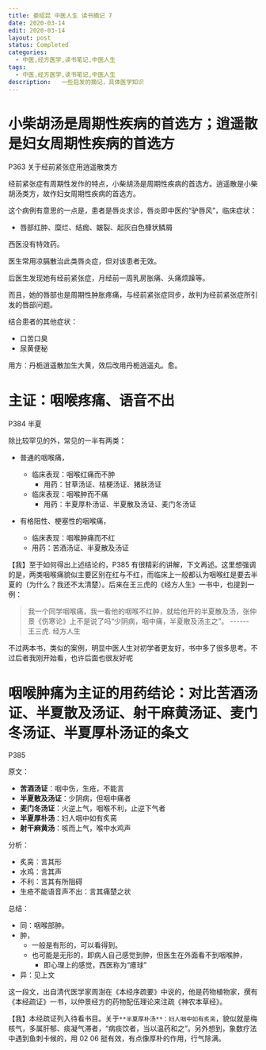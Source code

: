 ```yaml
---
title: 娄绍昆 中医人生 读书摘记 7
date: 2020-03-14
edit: 2020-03-14
layout: post
status: Completed
categories:
  - 中医,经方医学,读书笔记,中医人生
tags:
  - 中医,经方医学,读书笔记,中医人生
description:   一些启发的摘记，具体医学知识
---
```


# 小柴胡汤是周期性疾病的首选方；逍遥散是妇女周期性疾病的首选方

P363 关于经前紧张症用逍遥散类方

经前紧张症有周期性发作的特点，小柴胡汤是周期性疾病的首选方。逍遥散是小柴胡汤类方，故作妇女周期性疾病的首选方。

这个病例有意思的一点是，患者是唇炎求诊，唇炎即中医的“驴唇风”，临床症状：

- 唇部红肿、糜烂、结痂、皴裂、起灰白色槺状鳞屑

西医没有特效药。

医生常用凉膈散治此类唇炎症，但对该患者无效。

后医生发现她有经前紧张症，月经前一周乳房胀痛、头痛烦躁等。

而且，她的唇部也是周期性肿胀疼痛，与经前紧张症同步，故判为经前紧张症所引发的唇部问题。

结合患者的其他症状：

- 口苦口臭
- 尿黄便秘

用方：丹栀逍遥散加生大黄，效后改用丹栀逍遥丸。愈。

# 主证：咽喉疼痛、语音不出

P384 半夏

除比较罕见的外，常见的一半有两类：

- 普通的咽喉痛，
  - 临床表现：咽喉红痛而不肿
    - 用药：甘草汤证、桔梗汤证、猪肤汤证
  - 临床表现：咽喉肿而不痛
    - 用药：半夏厚朴汤证、半夏散及汤证、麦门冬汤证

- 有格阻性、梗塞性的咽喉痛，
  - 临床表现：咽喉肿痛而不红
  - 用药：苦酒汤证、半夏散及汤证

【我】至于如何得出上述结论的，P385 有很精彩的讲解，下文再述。这里想强调的是，两类咽喉痛貌似主要区别在红与不红，而临床上一般都认为咽喉红是要去半夏的（为什么？我还不太清楚）。后来在王三虎的《经方人生》一书中，也提到一例：

> 我一个同学咽喉痛，我一看他的咽喉不红肿，就给他开的半夏散及汤，张仲景《伤寒论》上不是说了吗“少阴病，咽中痛，半夏散及汤主之”。  ------ 王三虎. 经方人生

不过两本书，类似的案例，明显中医人生对初学者更友好，书中多了很多思考。不过后者我刚开始看，也许后面也很友好呢

# 咽喉肿痛为主证的用药结论：对比苦酒汤证、半夏散及汤证、射干麻黄汤证、麦门冬汤证、半夏厚朴汤证的条文

P385

原文：

- **苦酒汤证**：咽中伤，生疮，不能言
- **半夏散及汤证**：少阴病，但咽中痛者
- **麦门冬汤证**：火逆上气，咽喉不利，止逆下气者
- **半夏厚朴汤**：妇人咽中如有炙脔
- **射干麻黄汤**：咳而上气，喉中水鸡声

分析：

- 炙脔：言其形
- 水鸡：言其声
- 不利：言其有所阻碍
- 生疮不能语音声不出：言其痛楚之状

总结：

- 同：咽喉部肿。
- 肿，
  - 一般是有形的，可以看得到。
  - 也可能是无形的，即病人自己感觉到肿，但医生在外面看不到咽喉肿，
    - 即心理上的感觉，西医称为“癔球”
- 异：见上文

这一段文，出自清代医学家周澍在《本经序疏要》中说的，他是药物植物家，撰有《本经疏证》一书，以仲景经方的药物配伍理论来注疏《神农本草经》。

【我】本经疏证列入待看书目。关于`**半夏厚朴汤**：妇人咽中如有炙脔`，貌似就是梅核气，多属肝郁、痰凝气滞者，“病痰饮者，当以温药和之”。另外想到，象数疗法中遇到鱼刺卡候的，用 02 06 挺有效，有点像厚朴的作用，行气除满。
